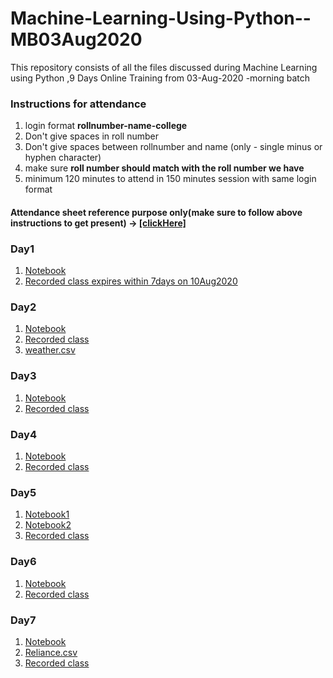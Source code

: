 # Machine-Learning-Using-Python--MB03Aug2020
This repository consists of all the files discussed during Machine Learning using Python ,9 Days  Online Training from 03-Aug-2020 -morning batch



### Instructions for attendance
1. login format  **rollnumber-name-college**
2. Don't give spaces in roll number 
3. Don't give spaces between rollnumber and name (only - single minus or hyphen character) 
4. make sure **roll number should match with the roll number we have**
5. minimum 120 minutes to attend in 150 minutes session with same login format

#### Attendance sheet reference purpose only(make sure to follow above instructions to get present) → [[clickHere]](https://docs.google.com/spreadsheets/d/1BDljsM5LYeWMCDfJtZ3LnkAxDxjOIhVT0sVPdURPTdA/edit?usp=sharing) 

### Day1 
1. [Notebook](Day-1/03-08-2020_csvmanipulation.ipynb)
2. [Recorded class expires within 7days on 10Aug2020](https://transcripts.gotomeeting.com/#/s/c594dcb61e9a30a7f83555c4d06a77e25f1f921312249148851811a48d1a3e0f)

### Day2

1. [Notebook](Day-2/04-08-2020_LinearRegression.ipynb)
2. [Recorded class](https://transcripts.gotomeeting.com/#/s/8edcd6371fac38619530eaa4e9a055aa82120c212ef43342b78f45331811970a)
3. [weather.csv](Day-2/weather.csv)

### Day3

1. [Notebook](Day-3/05-08-2020_Regression.ipynb)
2. [Recorded class](https://transcripts.gotomeeting.com/#/s/a73224b6f13d000fc9077e3e849f538fb2ac78f8db3164f3d5ddce8c87173899)


### Day4

1. [Notebook](Day-4/Day4_06Aug2020.ipynb)
2. [Recorded class](https://transcripts.gotomeeting.com/#/s/e7b3209741e0bf28e0daa3e8bb6f224b25d3c8372ceb7266dab3df61651951a1)

### Day5

1. [Notebook1](Day-5/Day-5-07082020.ipynb)
2. [Notebook2](Day-5/07-08-2020_SVM.ipynb)
3. [Recorded class](https://transcripts.gotomeeting.com/#/s/84dc6adde5a38459239be2d07e6e5d10a0129d74006267757475c585d03da902)

### Day6

1. [Notebook](Day-6/08-08-2020_DecisionTree.ipynb)
2. [Recorded class](https://transcripts.gotomeeting.com/#/s/7073afedc885bfd9995dcdce88c527f5c37f9b3ea26499477d6b5a5689c1b4a2)

### Day7

1. [Notebook](Day-7/Day7_10Aug2020.ipynb)
2. [Reliance.csv](Day-7/reliance.csv)
2. [Recorded class](https://transcripts.gotomeeting.com/#/s/80c1335e2cc2cc915163b835b431ff3e21fbdc444966f3aad96481f64ea6f6b3)